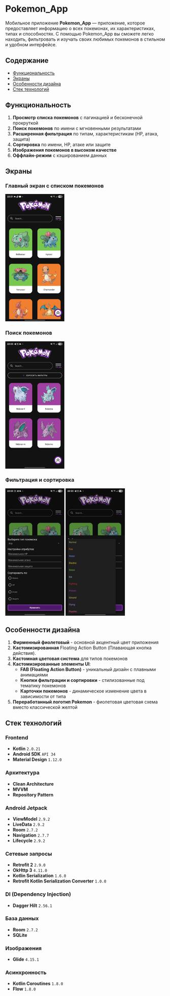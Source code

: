 # Pokemon_App

Мобильное приложение **Pokemon_App** — приложение, которое предоставляет информацию о всех покемонах, их характеристиках, типах и способностях. С помощью Pokemon_App вы сможете легко находить, фильтровать и изучать своих любимых покемонов в стильном и удобном интерфейсе.

## Содержание
- [Функциональность](#функциональность)
- [Экраны](#экраны)
- [Особенности дизайна](#особенности-дизайна)
- [Стек технологий](#стек-технологий)

## Функциональность

1. **Просмотр списка покемонов** с пагинацией и бесконечной прокруткой
2. **Поиск покемонов** по имени с мгновенными результатами
3. **Расширенная фильтрация** по типам, характеристикам (HP, атака, защита)
4. **Сортировка** по имени, HP, атаке или защите
5. **Изображения покемонов в высоком качестве**
6. **Оффлайн-режим** с кэшированием данных

## Экраны

### Главный экран с списком покемонов

<img src="./readme_images/main_screen.jpg" alt="Главный экран" height="400px" />

### Поиск покемонов

<img src="./readme_images/search_screen.jpg" alt="Поиск покемонов" height="400px" />

### Фильтрация и сортировка

<img src="./readme_images/sort_and_filter_screen_1.jpg" alt="Фильтрация" height="400px" />

<img src="./readme_images/sort_and_filter_screen_2.jpg" alt="Оффлайн режим" height="400px" />

## Особенности дизайна

1. **Фирменный фиолетовый** - основной акцентный цвет приложения
2. **Кастомизированная** Floating Action Button (Плавающая кнопка действия).
2. **Кастомная цветовая система** для типов покемонов
3. **Кастомизированные элементы UI**:
    - **FAB (Floating Action Button)** - уникальный дизайн с плавными анимациями
    - **Кнопки фильтрации и сортировки** - стилизованные под тематику покемонов
    - **Карточки покемонов** - динамическое изменение цвета в зависимости от типа
4. **Переработанный логотип Pokemon** - фиолетовая цветовая схема вместо классической желтой


## Стек технологий

### Frontend
- **Kotlin** `2.0.21`
- **Android SDK** `API 34`
- **Material Design** `1.12.0`

### Архитектура
- **Clean Architecture**
- **MVVM**
- **Repository Pattern**

### Android Jetpack
- **ViewModel** `2.9.2`
- **LiveData** `2.9.2`
- **Room** `2.7.2`
- **Navigation** `2.7.7`
- **Lifecycle** `2.9.2`

### Сетевые запросы
- **Retrofit 2** `2.9.0`
- **OkHttp 3** `4.11.0`
- **Kotlin Serialization** `1.6.0`
- **Retrofit Kotlin Serialization Converter** `1.0.0`

### DI (Dependency Injection)
- **Dagger Hilt** `2.56.1`

### База данных
- **Room** `2.7.2`
- **SQLite**

### Изображения
- **Glide** `4.15.1`

### Асинхронность
- **Kotlin Coroutines** `1.8.0`
- **Flow** `1.8.0`